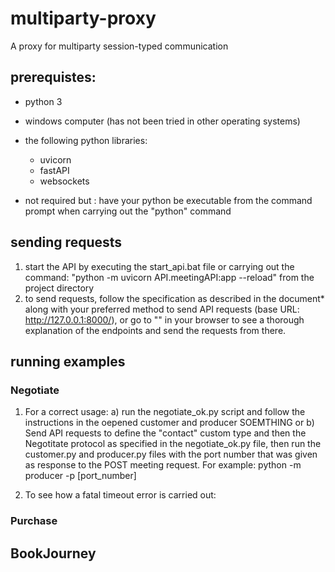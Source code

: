 # multiparty-proxy
A proxy for multiparty session-typed communication

## prerequistes:
* python 3
* windows computer (has not been tried in other operating systems)
* the following python libraries:
    * uvicorn
    * fastAPI
    * websockets
    
* not required but : have your python be executable from the command prompt when carrying out the "python" command

## sending requests
1) start the API by executing the start_api.bat file or carrying out the command: "python -m uvicorn API.meetingAPI:app --reload" from the project directory
2) to send requests, follow the specification as described in the document* along with your preferred method to send API requests (base URL: http://127.0.0.1:8000/), or go to "" in your browser
   to see a thorough explanation of the endpoints and send the requests from there.

## running examples

### Negotiate

1) For a correct usage:
  a) run the negotiate_ok.py script and follow the instructions in the oepened customer and producer SOEMTHING or
  b) Send API requests to define the "contact" custom type and then the Negotitate protocol as specified in the negotiate_ok.py file, then run the customer.py and producer.py files with the port
     number that was given as response to the POST meeting request. For example:
     python -m producer -p [port_number]

2) To see how a fatal timeout error is carried out:

### Purchase

## BookJourney

